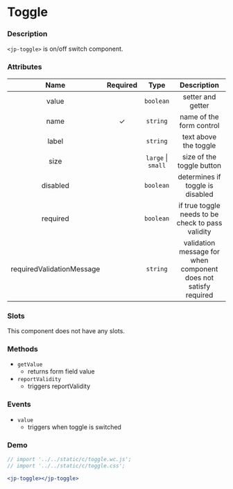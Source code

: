 <!-- import '../../static/c/toggle.wc.js';
import '../../static/c/toggle.css'; -->

# Toggle

### Description

`<jp-toggle>` is on/off switch component.

### Attributes

|         **Name**          | **Required** | **Type**  |                         **Description**                         |
| :-----------------------: | :----------: | :-------: | :-------------------------------------------------------------: | 
|           value           |              | `boolean` |                        setter and getter                        |
|           name            |      ✓       | `string`  |                    name of the form control                     |
|           label           |              | `string`  |                      text above the toggle                      |
|           size            |              | `large` \| `small`                            | size of the toggle button |
|         disabled          |              | `boolean` |                determines if toggle is disabled                 |
|         required          |              | `boolean` |        if true toggle needs to be check to pass validity        |
| requiredValidationMessage |              | `string`  | validation message for when component does not satisfy required |

### Slots

This component does not have any slots.

### Methods

- `getValue`
  - returns form field value
- `reportValidity`
  - triggers reportValidity

### Events

- `value`
  - triggers when toggle is switched

### Demo

```jsx live
// import '../../static/c/toggle.wc.js';
// import '../../static/c/toggle.css';

<jp-toggle></jp-toggle>
```

